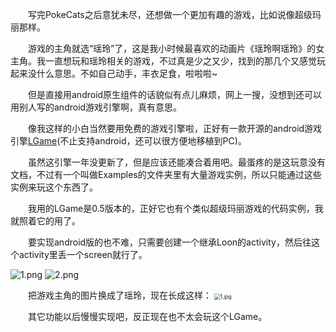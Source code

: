 &emsp;&emsp;写完PokeCats之后意犹未尽，还想做一个更加有趣的游戏，比如说像超级玛丽那样。

&emsp;&emsp;游戏的主角就选“瑶玲”了，这是我小时候最喜欢的动画片《瑶玲啊瑶玲》的女主角。我一直想玩和瑶玲相关的游戏，不过真是少之又少，找到的那几个又感觉玩起来没什么意思。不如自己动手，丰衣足食，啦啦啦~

&emsp;&emsp;但是直接用android原生组件的话貌似有点儿麻烦，网上一搜，没想到还可以用别人写的android游戏引擎啊，真有意思。

&emsp;&emsp;像我这样的小白当然要用免费的游戏引擎啦，正好有一款开源的android游戏引擎[LGame](https://github.com/cping/LGame)(不止支持android，还可以很方便地移植到PC)。

&emsp;&emsp;虽然这引擎一年没更新了，但是应该还能凑合着用吧。最蛋疼的是这玩意没有文档，不过有一个叫做Examples的文件夹里有大量游戏实例，所以只能通过这些实例来玩这个东西了。

&emsp;&emsp;我用的LGame是0.5版本的，正好它也有个类似超级玛丽游戏的代码实例，我就照着它的用了。

&emsp;&emsp;要实现android版的也不难，只需要创建一个继承Loon的activity，然后往这个activity里丢一个screen就行了。

<img src="https://i.loli.net/2018/02/16/5a866f079e279.png" alt="1.png" title="1.png" />
<img src="https://i.loli.net/2018/02/16/5a866f079fc59.png" alt="2.png" title="2.png" />

&emsp;&emsp;把游戏主角的图片换成了瑶玲，现在长成这样：
<img src="https://i.loli.net/2018/02/16/5a866af99a00b.jpg" alt="1.jpg" title="1.jpg" style="zoom:60%"/>

&emsp;&emsp;其它功能以后慢慢实现吧，反正现在也不太会玩这个LGame。

